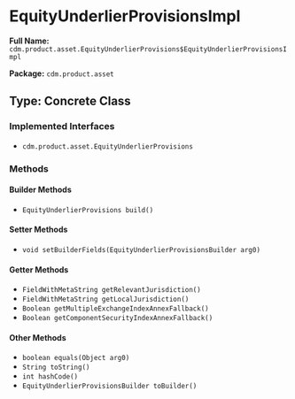 # EquityUnderlierProvisionsImpl

**Full Name:** `cdm.product.asset.EquityUnderlierProvisions$EquityUnderlierProvisionsImpl`

**Package:** `cdm.product.asset`

## Type: Concrete Class

### Implemented Interfaces

- `cdm.product.asset.EquityUnderlierProvisions`

### Methods

#### Builder Methods

- `EquityUnderlierProvisions build()`

#### Setter Methods

- `void setBuilderFields(EquityUnderlierProvisionsBuilder arg0)`

#### Getter Methods

- `FieldWithMetaString getRelevantJurisdiction()`
- `FieldWithMetaString getLocalJurisdiction()`
- `Boolean getMultipleExchangeIndexAnnexFallback()`
- `Boolean getComponentSecurityIndexAnnexFallback()`

#### Other Methods

- `boolean equals(Object arg0)`
- `String toString()`
- `int hashCode()`
- `EquityUnderlierProvisionsBuilder toBuilder()`

